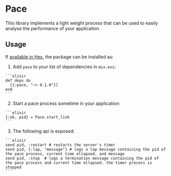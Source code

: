 # Pace

This library implements a light weight process that can be used to easily analyse the performance of your applicaiton.

## Usage

If [available in Hex](https://hex.pm/docs/publish), the package can be installed as:

  1. Add `pace` to your list of dependencies in `mix.exs`:

    ```elixir
    def deps do
      [{:pace, "~> 0.1.0"}]
    end
    ```

  2. Start a pace process sometime in your application:

    ```elixir
	{:ok, pid} = Pace.start_link
    ```

  3. The following api is exposed:

    ```elixir
	send pid, :restart # restarts the server's timer
	send pid, {:lap, "message"} # logs a lap message containing the pid of the pace process, current time ellapsed, and message
	send pid, :stop  # logs a termination message containing the pid of the pace process and current time ellapsed. the timer process is stopped
    ```
